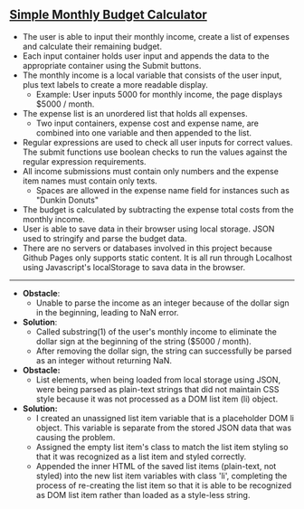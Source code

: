 <a href = "https://soundwanders.github.io/budget/"><h2>Simple Monthly Budget Calculator</h2></a>

- The user is able to input their monthly income, create a list of expenses and calculate their remaining budget.
- Each input container holds user input and appends the data to the appropriate container using the Submit buttons.
- The monthly income is a local variable that consists of the user input, plus text labels to create a more readable display.
    - Example: User inputs 5000 for monthly income, the page displays $5000 / month.
- The expense list is an unordered list that holds all expenses.
    - Two input containers, expense cost and expense name, are combined into one variable and then appended to the list.
- Regular expressions are used to check all user inputs for correct values. The submit functions use boolean checks to run the values against the regular expression requirements.
- All income submissions must contain only numbers and the expense item names must contain only texts.
    - Spaces are allowed in the expense name field for instances such as "Dunkin Donuts"
- The budget is calculated by subtracting the expense total costs from the monthly income.
- User is able to save data in their browser using local storage. JSON used to stringify and parse the budget data.
- There are no servers or databases involved in this project because Github Pages only supports static content. It is all run through Localhost using Javascript's localStorage to sava data in the browser.
____________________________________________________________________________________________________________________________________________
- **Obstacle**:
    - Unable to parse the income as an integer because of the dollar sign in the beginning, leading to NaN error.
- **Solution**:
    - Called substring(1) of the user's monthly income to eliminate the dollar sign at the beginning of the string ($5000 / month).
    - After removing the dollar sign, the string can successfully be parsed as an integer without returning NaN.
- **Obstacle:**
    - List elements, when being loaded from local storage using JSON, were being parsed as plain-text strings that did not maintain CSS style because it was not processed as a DOM list item (li) object.
- **Solution:**
    - I created an unassigned list item variable that is a placeholder DOM li object. This variable is separate from the stored JSON data that was causing the problem.
    - Assigned the empty list item's class to match the list item styling so that it was recognized as a list item and styled correctly.
    - Appended the inner HTML of the saved list items (plain-text, not styled) into the new list item variables with class 'li', completing the process of re-creating the list item so that it is able to be recognized as DOM list item rather than loaded as a style-less string.

<a href = "https://soundwanders.github.io/budget/"></a>
